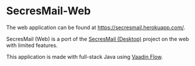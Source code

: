 # SecresMail-Web

The web application can be found at https://secresmail.herokuapp.com/.

SecresMail (Web) is a port of the [SecresMail (Desktop)](https://github.com/PranavAmarnath/SecresMail) project on the web with limited features.

This application is made with full-stack Java using [Vaadin Flow](https://vaadin.com/flow).